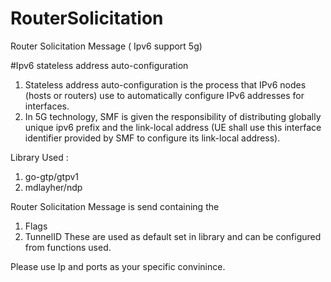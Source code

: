 # RouterSolicitation
Router Solicitation Message ( Ipv6 support 5g)

#Ipv6 stateless address auto-configuration
1) Stateless address auto-configuration is the process that IPv6 nodes (hosts or routers) use to automatically configure IPv6 addresses for interfaces.
2) In 5G technology, SMF is given the responsibility of distributing globally unique ipv6 prefix and the link-local address (UE shall use this interface identifier provided by SMF to configure its link-local address).

Library Used :
1) go-gtp/gtpv1
2) mdlayher/ndp

Router Solicitation Message is send containing the 
1) Flags 
2) TunnelID
These are used as default set in library and can be configured from functions used. 

Please use Ip and ports as your specific convinince. 

